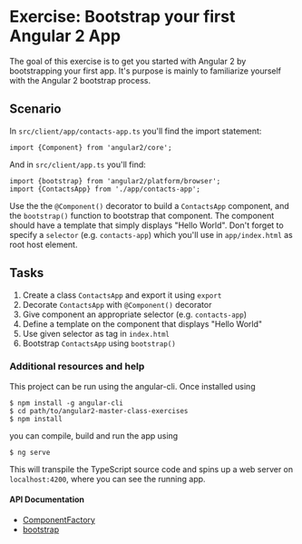 # Exercise: Bootstrap your first Angular 2 App

The goal of this exercise is to get you started with Angular 2 by bootstrapping your first app. It's purpose is mainly to familiarize yourself with the Angular 2 bootstrap process.

## Scenario

In `src/client/app/contacts-app.ts` you'll find the import statement:

```
import {Component} from 'angular2/core';
```

And in `src/client/app.ts` you'll find:

```
import {bootstrap} from 'angular2/platform/browser';
import {ContactsApp} from './app/contacts-app';
```

Use the the `@Component()` decorator to build a `ContactsApp` component, and the `bootstrap()` function to bootstrap that component. The component should have a template that simply displays "Hello World". Don't forget to specify a `selector` (e.g. `contacts-app`) which you'll use in `app/index.html` as root host element.

## Tasks

1. Create a class `ContactsApp` and export it using `export`
2. Decorate `ContactsApp` with `@Component()` decorator
3. Give component an appropriate selector (e.g. `contacts-app`)
4. Define a template on the component that displays "Hello World"
5. Use given selector as tag in `index.html`
6. Bootstrap `ContactsApp` using `bootstrap()`

### Additional resources and help

This project can be run using the angular-cli. Once installed using

```
$ npm install -g angular-cli
$ cd path/to/angular2-master-class-exercises
$ npm install
```
you can compile, build and run the app using

```
$ ng serve
```

This will transpile the TypeScript source code and spins up a web server on `localhost:4200`, where you can see the running app.

#### API Documentation

- [ComponentFactory](https://angular.io/docs/ts/latest/api/core/ComponentFactory-interface.html)
- [bootstrap](https://angular.io/docs/ts/latest/api/platform/browser/bootstrap-function.html)
